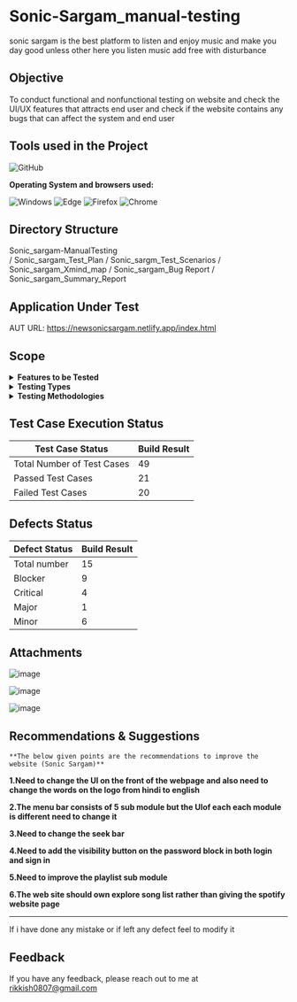 # Sonic-Sargam_manual-testing

sonic sargam is the best platform to listen and enjoy music and make you day good unless other here you listen music add free with disturbance

## Objective
 To conduct functional and nonfunctional testing on website
 and check the UI/UX features that attracts end user
 and check if the website contains any bugs that can affect the system and end user

 ## Tools used in the Project
 <img alt="GitHub" src="https://img.shields.io/badge/Microsoft_Excel-217346?style=for-the-badge&logo=microsoft-excel&logoColor=white" />

**Operating System and browsers used:**

<img alt="Windows" src="https://img.shields.io/badge/Windows-00ADEF?logo=windows&logoColor=white&style=flat" />
<img alt="Edge" src="https://img.shields.io/badge/Edge-5C2D91?logo=microsoft-edge&logoColor=white&style=flat" />
<img alt="Firefox" src="https://img.shields.io/badge/Firefox-FF9500?logo=firefox-browser&logoColor=white&style=flat" />
<img alt="Chrome" src="https://img.shields.io/badge/Chrome-4285F4?logo=google-chrome&logoColor=white&style=flat" />

## Directory Structure
Sonic_sargam-ManualTesting  
  / Sonic_sargam_Test_Plan
  / Sonic_sargm_Test_Scenarios
  / Sonic_sargam_Xmind_map
  / Sonic_sargam_Bug Report
  / Sonic_sargam_Summary_Report

## Application Under Test 

AUT URL: https://newsonicsargam.netlify.app/index.html

## Scope 
<details>
<summary><strong>Features to be Tested</strong></summary>

- Sign in
- Login
- Search
- Account
- Notification
- Menu
- Seek bar 

</details>

<details>
<summary><strong>Testing Types</strong></summary>

- Functional Testing
- Usability Testing
- Cross browser Testing

</details>

<details>
<summary><strong>Testing Methodologies</strong></summary>

- Black-box Testing
- System Testing

</details>


## Test Case Execution Status

| Test Case Status            | Build Result        |
|-----------------------------|---------------------|
| Total Number of Test Cases  | 49                  |
| Passed Test Cases           | 21                  |
| Failed Test Cases           | 20                  |

## Defects Status

| Defect Status   | Build Result |        
|-----------------|--------------|
| Total number    | 15           |                  
| Blocker         | 9            |
| Critical        | 4            |
| Major           | 1            |
| Minor           | 6            | 


## Attachments
![image](https://github.com/user-attachments/assets/3b463265-3cda-4282-903a-d6263f89c276)

![image](https://github.com/user-attachments/assets/560503d9-9c17-433e-b69a-39466a6db487)

![image](https://github.com/user-attachments/assets/8fd9b855-1393-4e81-acdd-9f34d5ca181a)


## Recommendations & Suggestions

    **The below given points are the recommendations to improve the website (Sonic Sargam)**

**1.Need to change the UI on the front of the webpage and also need to change the words on the logo from hindi to english**

**2.The menu bar consists of 5 sub module but the UIof each each module is different need to change it**

**3.Need to change the seek bar** 

**4.Need to add the visibility button on the password block in both login and sign in**

**5.Need to improve the playlist sub module** 

**6.The web site should own explore song list rather than giving the spotify website page** 

---

If i have done any mistake or if left any defect feel to modify it  

## Feedback

If you have any feedback, please reach out to me at rikkish0807@gmail.com
